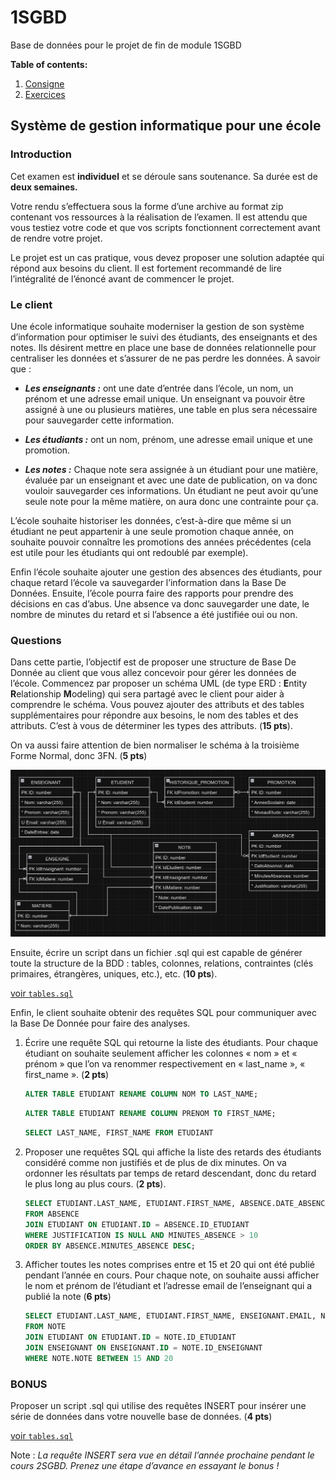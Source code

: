# 1SGBD

Base de données pour le projet de fin de module 1SGBD

**Table of contents:**

1. [Consigne](#système-de-gestion-informatique-pour-une-école)
2. [Exercices](#questions)

## Système de gestion informatique pour une école

### Introduction

Cet examen est **individuel** et se déroule sans soutenance. Sa durée est de **deux semaines.**

Votre rendu s’effectuera sous la forme d’une archive au format zip contenant vos ressources à la réalisation de l’examen. Il est attendu que vous testiez votre code et que vos scripts fonctionnent correctement avant de rendre votre projet.

Le projet est un cas pratique, vous devez proposer une solution adaptée qui répond aux besoins du client. Il est fortement recommandé de lire l’intégralité de l’énoncé avant de commencer le projet.

### Le client

Une école informatique souhaite moderniser la gestion de son système d’information pour optimiser le suivi des étudiants, des enseignants et des notes. Ils désirent mettre en place une base de données relationnelle pour centraliser les données et s’assurer de ne pas perdre les données. À savoir que :

* ***Les enseignants :*** ont une date d’entrée dans l’école, un nom, un prénom et une adresse email unique. Un enseignant va pouvoir être assigné à une ou plusieurs matières, une table en plus sera nécessaire pour sauvegarder cette information.

* ***Les étudiants :*** ont un nom, prénom, une adresse email unique et une promotion.

* ***Les notes :*** Chaque note sera assignée à un étudiant pour une matière, évaluée par un enseignant et avec une date de publication, on va donc vouloir sauvegarder ces informations. Un étudiant ne peut avoir qu’une seule note pour la même matière, on aura donc une contrainte pour ça.

L’école souhaite historiser les données, c’est-à-dire que même si un étudiant ne peut appartenir à une seule promotion chaque année, on souhaite pouvoir connaître les promotions des années précédentes (cela est utile pour les étudiants qui ont redoublé par exemple).

Enfin l’école souhaite ajouter une gestion des absences des étudiants, pour chaque retard l’école va sauvegarder l’information dans la Base De Données. Ensuite, l’école pourra faire des rapports pour prendre des décisions en cas d’abus. Une absence va donc sauvegarder une date, le nombre de minutes du retard et si l’absence a été justifiée oui ou non.

### Questions

Dans cette partie, l’objectif est de proposer une structure de Base De Donnée au client que vous allez concevoir pour gérer les données de l’école. Commencez par proposer un schéma UML (de type ERD : **E**ntity **R**elationship **M**odeling) qui sera partagé avec le client pour aider à comprendre le schéma. Vous pouvez ajouter des attributs et des tables supplémentaires pour répondre aux besoins, le nom des tables et des attributs. C’est à vous de déterminer les types des attributs. (**15 pts**).

On va aussi faire attention de bien normaliser le schéma à la troisième Forme Normal, donc 3FN. (**5 pts**)

![Shémas UML](./schema-UML.drawio.png)

Ensuite, écrire un script dans un fichier .sql qui est capable de générer toute la structure de la BDD : tables, colonnes, relations, contraintes (clés primaires, étrangères, uniques, etc.), etc. (**10 pts**).

[voir `tables.sql`](./tables.sql)

Enfin, le client souhaite obtenir des requêtes SQL pour communiquer avec la Base De Donnée pour faire des analyses.

1. Écrire une requête SQL qui retourne la liste des étudiants. Pour chaque étudiant on souhaite seulement afficher les colonnes « nom » et « prénom » que l’on va renommer respectivement en « last_name », « first_name ». (**2 pts**)

   ```SQL
   ALTER TABLE ETUDIANT RENAME COLUMN NOM TO LAST_NAME;
   ```

   ```SQL
   ALTER TABLE ETUDIANT RENAME COLUMN PRENOM TO FIRST_NAME;
   ```

   ```SQL
   SELECT LAST_NAME, FIRST_NAME FROM ETUDIANT
   ```

2. Proposer une requêtes SQL qui affiche la liste des retards des étudiants considéré comme non justifiés et de plus de dix minutes. On va ordonner les résultats par temps de retard descendant, donc du retard le plus long au plus cours. (**2 pts**).

   ```SQL
   SELECT ETUDIANT.LAST_NAME, ETUDIANT.FIRST_NAME, ABSENCE.DATE_ABSENCE, ABSENCE.MINUTES_ABSENCE, ABSENCE.JUSTIFICATION 
   FROM ABSENCE 
   JOIN ETUDIANT ON ETUDIANT.ID = ABSENCE.ID_ETUDIANT
   WHERE JUSTIFICATION IS NULL AND MINUTES_ABSENCE > 10
   ORDER BY ABSENCE.MINUTES_ABSENCE DESC;
   ```

3. Afficher toutes les notes comprises entre et 15 et 20 qui ont été publié pendant l’année en cours. Pour chaque note, on souhaite aussi afficher le nom et prénom de l’étudiant et l’adresse email de l’enseignant qui a publié la note (**6 pts**)

   ```SQL
   SELECT ETUDIANT.LAST_NAME, ETUDIANT.FIRST_NAME, ENSEIGNANT.EMAIL, NOTE.NOTE
   FROM NOTE
   JOIN ETUDIANT ON ETUDIANT.ID = NOTE.ID_ETUDIANT
   JOIN ENSEIGNANT ON ENSEIGNANT.ID = NOTE.ID_ENSEIGNANT
   WHERE NOTE.NOTE BETWEEN 15 AND 20
   ```

### BONUS

Proposer un script .sql qui utilise des requêtes INSERT pour insérer une série de données dans votre nouvelle base de données. (**4 pts**)

[voir `tables.sql`](./tables.sql)

Note : *La requête INSERT sera vue en détail l’année prochaine pendant le cours 2SGBD. Prenez une étape d’avance en essayant le bonus !*
